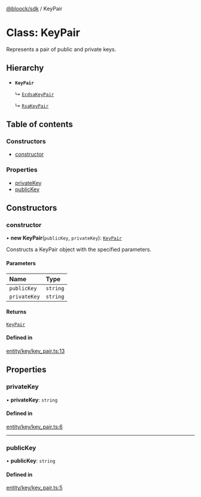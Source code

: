 [@bloock/sdk](../index.md) / KeyPair

# Class: KeyPair

Represents a pair of public and private keys.

## Hierarchy

- **`KeyPair`**

  ↳ [`EcdsaKeyPair`](EcdsaKeyPair.md)

  ↳ [`RsaKeyPair`](RsaKeyPair.md)

## Table of contents

### Constructors

- [constructor](KeyPair.md#constructor)

### Properties

- [privateKey](KeyPair.md#privatekey)
- [publicKey](KeyPair.md#publickey)

## Constructors

### constructor

• **new KeyPair**(`publicKey`, `privateKey`): [`KeyPair`](KeyPair.md)

Constructs a KeyPair object with the specified parameters.

#### Parameters

| Name | Type |
| :------ | :------ |
| `publicKey` | `string` |
| `privateKey` | `string` |

#### Returns

[`KeyPair`](KeyPair.md)

#### Defined in

[entity/key/key_pair.ts:13](https://github.com/bloock/bloock-sdk/blob/b0d86bb/languages/js/src/entity/key/key_pair.ts#L13)

## Properties

### privateKey

• **privateKey**: `string`

#### Defined in

[entity/key/key_pair.ts:6](https://github.com/bloock/bloock-sdk/blob/b0d86bb/languages/js/src/entity/key/key_pair.ts#L6)

___

### publicKey

• **publicKey**: `string`

#### Defined in

[entity/key/key_pair.ts:5](https://github.com/bloock/bloock-sdk/blob/b0d86bb/languages/js/src/entity/key/key_pair.ts#L5)

